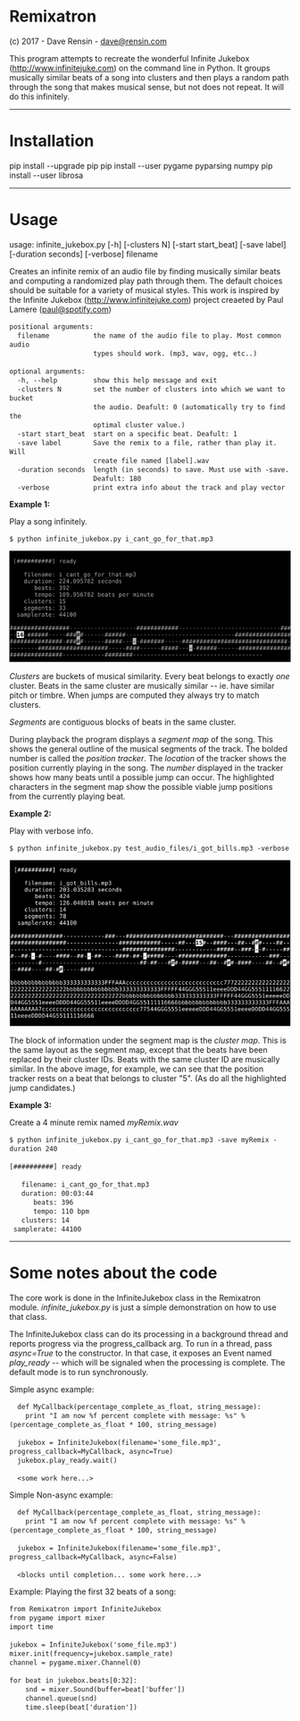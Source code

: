 # Remixatron
(c) 2017 - Dave Rensin - dave@rensin.com

This program attempts to recreate the wonderful Infinite Jukebox (http://www.infinitejuke.com) on the command line in Python. It groups musically similar beats of a song into clusters and then plays a random path through the song that makes musical sense, but not does not repeat. It will do this infinitely.

***
# Installation

pip install --upgrade pip
pip install --user pygame pyparsing numpy
pip install --user librosa
***
# Usage

usage: infinite_jukebox.py [-h] [-clusters N] [-start start_beat]
                           [-save label] [-duration seconds] [-verbose]
                           filename

Creates an infinite remix of an audio file by finding musically similar beats and computing a randomized play path through them. The default choices should be suitable for a variety of musical styles. This work is inspired by the Infinite Jukebox (http://www.infinitejuke.com) project creaeted by Paul Lamere (paul@spotify.com)

    positional arguments:
      filename           the name of the audio file to play. Most common audio
                         types should work. (mp3, wav, ogg, etc..)

    optional arguments:
      -h, --help         show this help message and exit
      -clusters N        set the number of clusters into which we want to bucket
                         the audio. Deafult: 0 (automatically try to find the
                         optimal cluster value.)
      -start start_beat  start on a specific beat. Deafult: 1
      -save label        Save the remix to a file, rather than play it. Will
                         create file named [label].wav
      -duration seconds  length (in seconds) to save. Must use with -save.
                         Deafult: 180
      -verbose           print extra info about the track and play vector

**Example 1:**

Play a song infinitely.

    $ python infinite_jukebox.py i_cant_go_for_that.mp3

<img src='images/playback.png'/>

*Clusters* are buckets of musical similarity. Every beat belongs to exactly *one* cluster. Beats in the same cluster are musically similar -- ie. have similar pitch or timbre. When jumps are computed they always try to match clusters.

*Segments* are contiguous blocks of beats in the same cluster.

During playback the program displays a *segment map* of the song. This shows the general outline of the musical segments of the track. The bolded number is called the *position tracker*. The *location* of the tracker shows the position currently playing in the song. The *number* displayed in the tracker shows how many beats until a possible jump can occur. The highlighted characters in the segment map show the possible viable jump positions from the currently playing beat.

**Example 2:**

Play with verbose info.

    $ python infinite_jukebox.py test_audio_files/i_got_bills.mp3 -verbose

<img src="images/verbose.png"/>

The block of information under the segment map is the *cluster map*. This is the same layout as the segment map, except that the beats have been replaced by their cluster IDs. Beats with the same cluster ID are musically similar. In the above image, for example, we can see that the position tracker rests on a beat that belongs to cluster "5". (As do all the highlighted jump candidates.)

**Example 3:**

Create a 4 minute remix named *myRemix.wav*

    $ python infinite_jukebox.py i_cant_go_for_that.mp3 -save myRemix -duration 240

    [##########] ready

       filename: i_cant_go_for_that.mp3
       duration: 00:03:44
          beats: 396
          tempo: 110 bpm
       clusters: 14
     samplerate: 44100


***

# Some notes about the code

The core work is done in the InfiniteJukebox class in the Remixatron module. *infinite_jukebox.py* is just a simple demonstration on how to use that class.

The InfiniteJukebox class can do its processing in a background thread and reports progress via the progress_callback arg. To run in a thread, pass *async=True* to the constructor. In that case, it exposes an Event named *play_ready* -- which will be signaled when the processing is complete. The default mode is to run synchronously.

Simple async example:

      def MyCallback(percentage_complete_as_float, string_message):
        print "I am now %f percent complete with message: %s" % (percentage_complete_as_float * 100, string_message)

      jukebox = InfiniteJukebox(filename='some_file.mp3', progress_callback=MyCallback, async=True)
      jukebox.play_ready.wait()

      <some work here...>

Simple Non-async example:

      def MyCallback(percentage_complete_as_float, string_message):
        print "I am now %f percent complete with message: %s" % (percentage_complete_as_float * 100, string_message)

      jukebox = InfiniteJukebox(filename='some_file.mp3', progress_callback=MyCallback, async=False)

      <blocks until completion... some work here...>

Example: Playing the first 32 beats of a song:

    from Remixatron import InfiniteJukebox
    from pygame import mixer
    import time

    jukebox = InfiniteJukebox('some_file.mp3')
    mixer.init(frequency=jukebox.sample_rate)
    channel = pygame.mixer.Channel(0)

    for beat in jukebox.beats[0:32]:
        snd = mixer.Sound(buffer=beat['buffer'])
        channel.queue(snd)
        time.sleep(beat['duration'])
